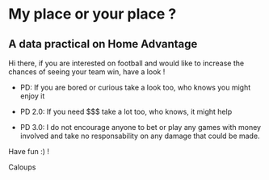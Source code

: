 # My place or your place ?

## A data practical on Home Advantage

Hi there, if you are interested on football and would like to increase the chances of seeing your team win, have a look !

* PD: If you are bored or curious take a look too, who knows you might enjoy it 

* PD 2.0: If you need $$$ take a lot too, who knows, it might help

* PD 3.0: I do not encourage anyone to bet or play any games with money involved and take no responsability on any damage that could be made. 


Have fun :) !

Caloups
